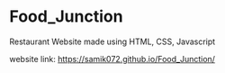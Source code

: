 # Food_Junction
Restaurant Website made using HTML, CSS, Javascript

website link: https://samik072.github.io/Food_Junction/
